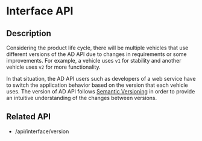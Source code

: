 # Interface API

## Description

Considering the product life cycle, there will be multiple vehicles that use different versions of the AD API due to changes in requirements or some improvements.
For example, a vehicle uses `v1` for stability and another vehicle uses `v2` for more functionality.

In that situation, the AD API users such as developers of a web service have to switch the application behavior based on the version that each vehicle uses.
The version of AD API follows [Semantic Versioning][semver] in order to provide an intuitive understanding of the changes between versions.

## Related API

- /api/interface/version

<!-- link -->

[semver]: https://semver.org/
